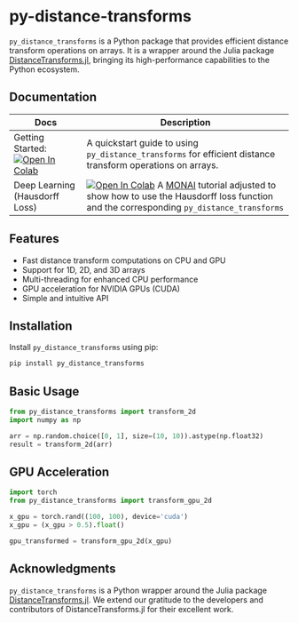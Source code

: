 # py-distance-transforms
`py_distance_transforms` is a Python package that provides efficient distance transform operations on arrays. It is a wrapper around the Julia package [DistanceTransforms.jl](https://github.com/Dale-Black/DistanceTransforms.jl), bringing its high-performance capabilities to the Python ecosystem.


## Documentation
| Docs | Description |
|------|-------------|
| Getting Started: [![Open In Colab](https://colab.research.google.com/assets/colab-badge.svg)](https://colab.research.google.com/drive/1YNcN0sTk4pu1f79KZLK9dnd4BBqKGqSv?usp=sharing) | A quickstart guide to using `py_distance_transforms` for efficient distance transform operations on arrays. |
| Deep Learning (Hausdorff Loss)| [![Open In Colab](https://colab.research.google.com/assets/colab-badge.svg)](https://colab.research.google.com/drive/1YNou2N6cywlosHSuBP1Yjj6RLUl-SfLV?usp=sharing) A [MONAI](https://github.com/Project-MONAI/tutorials) tutorial adjusted to show how to use the Hausdorff loss function and the corresponding `py_distance_transforms`|

## Features

- Fast distance transform computations on CPU and GPU
- Support for 1D, 2D, and 3D arrays
- Multi-threading for enhanced CPU performance
- GPU acceleration for NVIDIA GPUs (CUDA)
- Simple and intuitive API

## Installation

Install `py_distance_transforms` using pip:

```bash
pip install py_distance_transforms
```

## Basic Usage

```python
from py_distance_transforms import transform_2d
import numpy as np

arr = np.random.choice([0, 1], size=(10, 10)).astype(np.float32)
result = transform_2d(arr)
```

## GPU Acceleration

```python
import torch
from py_distance_transforms import transform_gpu_2d

x_gpu = torch.rand((100, 100), device='cuda')
x_gpu = (x_gpu > 0.5).float()

gpu_transformed = transform_gpu_2d(x_gpu)
```

## Acknowledgments

`py_distance_transforms` is a Python wrapper around the Julia package [DistanceTransforms.jl](https://github.com/MolloiLab/DistanceTransforms.jl). We extend our gratitude to the developers and contributors of DistanceTransforms.jl for their excellent work.
